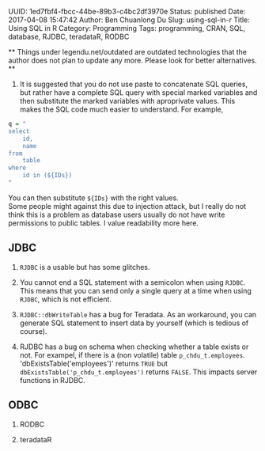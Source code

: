 UUID: 1ed7fbf4-fbcc-44be-89b3-c4bc2df3970e
Status: published
Date: 2017-04-08 15:47:42
Author: Ben Chuanlong Du
Slug: using-sql-in-r
Title: Using SQL in R
Category: Programming
Tags: programming, CRAN, SQL, database, RJDBC, teradataR, RODBC

**
Things under legendu.net/outdated are outdated technologies 
that the author does not plan to update any more. 
Please look for better alternatives.
**

1. It is suggested that you do not use paste to concatenate SQL queries, 
but rather have a complete SQL query with special marked variables 
and then substitute the marked variables with aproprivate values. 
This makes the SQL code much easier to understand. 
For example,
```R
q = "
select
    id,
    name
from
    table
where
    id in (${IDs})
"
```
You can then substitute `${IDs}` with the right values.  
Some people might against this due to injection attack,
but I really do not think this is a problem 
as database users usually do not have write permissions to public tables.
I value readability more here.

## JDBC

1. `RJDBC` is a usable but has some glitches.

1. You cannot end a SQL statement with a semicolon when using `RJDBC`.
This means that you can send only a single query at a time when using `RJDBC`,
which is not efficient.

2. `RJDBC::dbWriteTable` has a bug for Teradata. 
As an workaround, 
you can generate SQL statement to insert data by yourself
(which is tedious of course). 

3. RJDBC has a bug on schema when checking whether a table exists or not.
For exampel, if there is a (non volatile) table `p_chdu_t.employees`.
'dbExistsTable('employees')' returns `TRUE` 
but `dbExistsTable('p_chdu_t.employees')` returns `FALSE`.
This impacts server functions in RJDBC.

## ODBC

1. RODBC

2. teradataR


